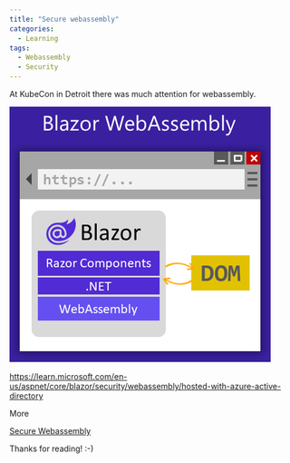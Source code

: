 ```yaml
---
title: "Secure webassembly"
categories:
  - Learning
tags:
  - Webassembly
  - Security
---
```


At KubeCon in Detroit there was much attention for webassembly.

![img](../assets/images/2022-10-28-secure-wasm.png)

https://learn.microsoft.com/en-us/aspnet/core/blazor/security/webassembly/hosted-with-azure-active-directory

More

[Secure Webassembly](https://learn.microsoft.com/en-us/aspnet/core/blazor/security/webassembly?wt.mc_id=pdebruin_content_blog_cnl_csasci)

Thanks for reading! :-)
